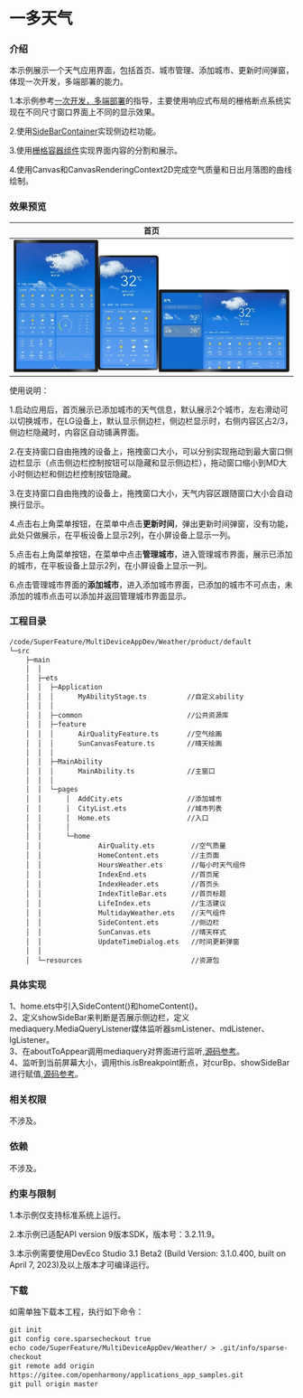 # 一多天气

### 介绍

本示例展示一个天气应用界面，包括首页、城市管理、添加城市、更新时间弹窗，体现一次开发，多端部署的能力。

1.本示例参考[一次开发，多端部署](https://gitee.com/openharmony/docs/tree/master/zh-cn/application-dev/key-features/multi-device-app-dev)的指导，主要使用响应式布局的栅格断点系统实现在不同尺寸窗口界面上不同的显示效果。

2.使用[SideBarContainer](https://gitee.com/openharmony/docs/blob/master/zh-cn/application-dev/reference/arkui-ts/ts-container-sidebarcontainer.md)实现侧边栏功能。

3.使用[栅格容器组件](https://gitee.com/openharmony/docs/blob/master/zh-cn/application-dev/reference/arkui-ts/ts-container-gridrow.md)实现界面内容的分割和展示。

4.使用Canvas和CanvasRenderingContext2D完成空气质量和日出月落图的曲线绘制。


### 效果预览

| 首页                              |
|--------------------------------------|
|![home](./screenshots/devices/zh/home.png)|

使用说明：

1.启动应用后，首页展示已添加城市的天气信息，默认展示2个城市，左右滑动可以切换城市，在LG设备上，默认显示侧边栏，侧边栏显示时，右侧内容区占2/3，侧边栏隐藏时，内容区自动铺满界面。

2.在支持窗口自由拖拽的设备上，拖拽窗口大小，可以分别实现拖动到最大窗口侧边栏显示（点击侧边栏控制按钮可以隐藏和显示侧边栏），拖动窗口缩小到MD大小时侧边栏和侧边栏控制按钮隐藏。

3.在支持窗口自由拖拽的设备上，拖拽窗口大小，天气内容区跟随窗口大小会自动换行显示。

4.点击右上角菜单按钮，在菜单中点击**更新时间**，弹出更新时间弹窗，没有功能，此处只做展示，在平板设备上显示2列，在小屏设备上显示一列。

5.点击右上角菜单按钮，在菜单中点击**管理城市**，进入管理城市界面，展示已添加的城市，在平板设备上显示2列，在小屏设备上显示一列。

6.点击管理城市界面的**添加城市**，进入添加城市界面，已添加的城市不可点击，未添加的城市点击可以添加并返回管理城市界面显示。

### 工程目录
```
/code/SuperFeature/MultiDeviceAppDev/Weather/product/default
└─src
    ├─main
    │  │
    │  ├─ets
    │  │  ├─Application
    │  │  │      MyAbilityStage.ts          //自定义ability
    │  │  │
    │  │  ├─common                          //公共资源库
    │  │  ├─feature
    │  │  │      AirQualityFeature.ts       //空气绘画
    │  │  │      SunCanvasFeature.ts        //晴天绘画
    │  │  │
    │  │  ├─MainAbility
    │  │  │      MainAbility.ts             //主窗口
    │  │  │
    │  │  └─pages
    │  │      │  AddCity.ets                //添加城市
    │  │      │  CityList.ets               //城市列表
    │  │      │  Home.ets                   //入口
    │  │      │
    │  │      └─home
    │  │              AirQuality.ets         //空气质量
    │  │              HomeContent.ets        //主页面
    │  │              HoursWeather.ets       //每小时天气组件
    │  │              IndexEnd.ets           //首页尾 
    │  │              IndexHeader.ets        //首页头
    │  │              IndexTitleBar.ets      //首页标题
    │  │              LifeIndex.ets          //生活建议
    │  │              MultidayWeather.ets    //天气组件
    │  │              SideContent.ets        //侧边栏
    │  │              SunCanvas.ets          //晴天样式
    │  │              UpdateTimeDialog.ets   //时间更新弹窗
    │  │
    │  └─resources                           //资源包                                             
```

### 具体实现
1、home.ets中引入SideContent()和homeContent()。  
2、定义showSideBar来判断是否展示侧边栏，定义mediaquery.MediaQueryListener媒体监听器smListener、mdListener、lgListener。  
3、在aboutToAppear调用mediaquery对界面进行监听,[源码参考](product/default/src/main/ets/pages/Home.ets )。     
4、监听到当前屏幕大小，调用this.isBreakpoint断点，对curBp、showSideBar进行赋值,[源码参考](product/default/src/main/ets/pages/Home.ets )。  

### 相关权限

不涉及。

### 依赖

不涉及。

###  约束与限制

1.本示例仅支持标准系统上运行。

2.本示例已适配API version 9版本SDK，版本号：3.2.11.9。

3.本示例需要使用DevEco Studio 3.1 Beta2 (Build Version: 3.1.0.400, built on April 7, 2023)及以上版本才可编译运行。

### 下载

如需单独下载本工程，执行如下命令：
```
git init
git config core.sparsecheckout true
echo code/SuperFeature/MultiDeviceAppDev/Weather/ > .git/info/sparse-checkout
git remote add origin https://gitee.com/openharmony/applications_app_samples.git
git pull origin master
```